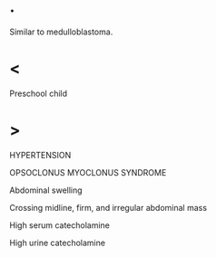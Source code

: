 # .

Similar to medulloblastoma.

# <

Preschool child

# >

HYPERTENSION

OPSOCLONUS MYOCLONUS SYNDROME

Abdominal swelling

Crossing midline, firm, and irregular abdominal mass

High serum catecholamine

High urine catecholamine
